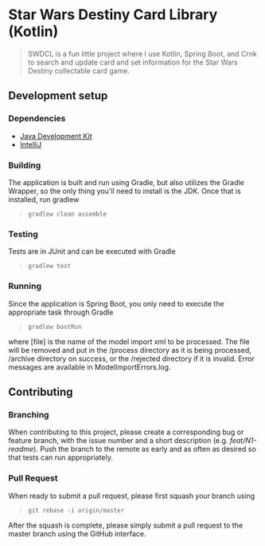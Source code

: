 # Star Wars Destiny Card Library (Kotlin)
> SWDCL is a fun little project where I use Kotlin, Spring Boot, and Crnk to search and update card and set information
> for the Star Wars Destiny collectable card game.

## Development setup

### Dependencies

* [Java Development Kit](http://www.oracle.com/technetwork/java/javase/downloads/jdk8-downloads-2133151.html)
* [IntelliJ](https://www.jetbrains.com/idea/download/)

### Building
The application is built and run using Gradle, but also utilizes the Gradle Wrapper, so the only thing you'll
need to install is the JDK. Once that is installed, run gradlew
> `gradlew clean assemble`

### Testing
Tests are in JUnit and can be executed with Gradle
> `gradlew test`

### Running
Since the application is Spring Boot, you only need to execute the appropriate task through Gradle
> `gradlew bootRun`

where [file] is the name of the model import xml to be processed. The file will be removed and
put in the /process directory as it is being processed, /archive directory on success, 
or the /rejected directory if it is invalid. Error messages are available in ModelImportErrors.log.

## Contributing

### Branching
When contributing to this project, please create a corresponding bug or feature branch, with the issue number and a short description (e.g. *feat/N1-readme*). Push the branch to the remote as early and as often as desired so that tests can run appropriately.

### Pull Request
When ready to submit a pull request, please first squash your branch using
> `git rebase -i origin/master`

After the squash is complete, please simply submit a pull request to the master branch using the GitHub interface.
